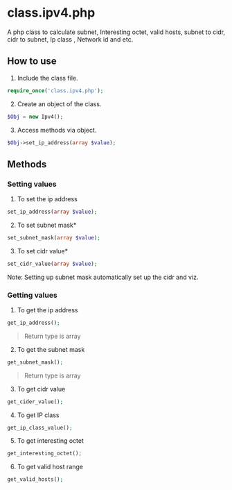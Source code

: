 # class.ipv4.php
A php class to calculate subnet, Interesting octet, valid hosts, subnet to cidr, cidr to subnet, Ip class , Network id and etc.
## How to use 
1) Include the class file.
```php
require_once('class.ipv4.php');
```
2) Create an object of the class.
```php
$Obj = new Ipv4();
```
3) Access methods via object.
```php
$Obj->set_ip_address(array $value);
```
## Methods 
### Setting values
1) To set the ip address
```php
set_ip_address(array $value);
```
2) To set subnet mask*
```php
set_subnet_mask(array $value);
```
3) To set cidr value*
```php
set_cidr_value(array $value);
```

Note: Setting up subnet mask automatically set up the cidr and viz.
### Getting values
1) To get the ip address
```php
get_ip_address();
```
> Return type is array
2) To get the subnet mask
```php
get_subnet_mask();
```
> Return type is array
3) To get cidr value
```php
get_cider_value();
```
4) To get IP class
```php
get_ip_class_value();
```
5) To get interesting octet 
```php
get_interesting_octet();
```
6) To get valid host range
```php
get_valid_hosts();
```

